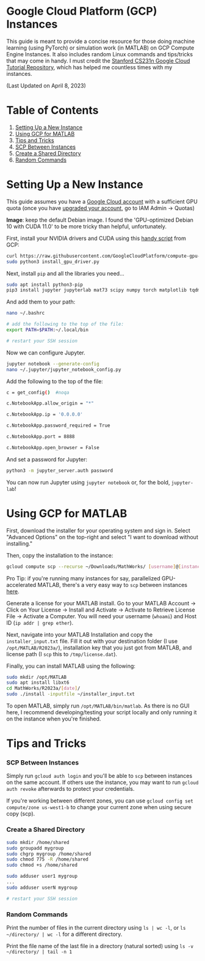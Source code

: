 # Google Cloud Platform (GCP) Instances

This guide is meant to provide a concise resource for those doing machine learning (using PyTorch) or simulation work (in MATLAB) on GCP Compute Engine Instances. It also includes random Linux commands and tips/tricks that may come in handy. I must credit the [Stanford CS231n Google Cloud Tutorial Repository](https://github.com/cs231n/gcloud), which has helped me countless times with my instances. 

(Last Updated on April 8, 2023)

# Table of Contents

1. [Setting Up a New Instance](#setting-up-a-new-instance)
2. [Using GCP for MATLAB](#using-gcp-for-matlab)
3. [Tips and Tricks](#tips-and-tricks)
  1. [SCP Between Instances](#scp-between-instances)
  2. [Create a Shared Directory](#create-a-shared-directory)
  3. [Random Commands](#random-commands)

# Setting Up a New Instance

This guide assumes you have a [Google Cloud account](https://cloud.google.com/) with a sufficient GPU quota (once you have [upgraded your account](https://cloud.google.com/free/docs/free-cloud-features#how-to-upgrade), go to IAM Admin -> Quotas) 

**Image**: keep the default Debian image. I found the 'GPU-optimized Debian 10 with CUDA 11.0' to be more tricky than helpful, unfortunately.

First, install your NVIDIA drivers and CUDA using this [handy script](https://cloud.google.com/compute/docs/gpus/install-drivers-gpu) from GCP:

```bash
curl https://raw.githubusercontent.com/GoogleCloudPlatform/compute-gpu-installation/main/linux/install_gpu_driver.py --output install_gpu_driver.py
sudo python3 install_gpu_driver.py
```

Next, install `pip` and all the libraries you need...

```bash
sudo apt install python3-pip
pip3 install jupyter jupyterlab mat73 scipy numpy torch matplotlib tqdm pillow natsort
```

And add them to your path:

```bash
nano ~/.bashrc

# add the following to the top of the file:
export PATH=$PATH:~/.local/bin

# restart your SSH session
```

Now we can configure Jupyter.

```bash
jupyter notebook --generate-config
nano ~/.jupyter/jupyter_notebook_config.py
```

Add the following to the top of the file:

```bash
c = get_config()  #noqa

c.NotebookApp.allow_origin = "*"

c.NotebookApp.ip = '0.0.0.0'

c.NotebookApp.password_required = True

c.NotebookApp.port = 8888

c.NotebookApp.open_browser = False
```

And set a password for Jupyter:

```bash
python3 -m jupyter_server.auth password
```

You can now run Jupyter using `jupyter notebook` or, for the bold, `jupyter-lab`!

# Using GCP for MATLAB

First, download the installer for your operating system and sign in. Select "Advanced Options" on the top-right and select "I want to download without installing."

Then, copy the installation to the instance:

```bash
gcloud compute scp --recurse ~/Downloads/MathWorks/ [username]@[instance]:~/
```

Pro Tip: if you're running many instances for say, parallelized GPU-accelerated MATLAB, there's a very easy way to `scp` between instances [here](#scp-between-instances).

Generate a license for your MATLAB install. Go to your MATLAB Account -> Click on Your License -> Install and Activate -> Activate to Retrieve License File -> Activate a Computer. You will need your username (`whoami`) and Host ID (`ip addr | grep ether`).

Next, navigate into your MATLAB Installation and copy the `installer_input.txt` file. Fill it out with your destination folder (I use `/opt/MATLAB/R2023a/`), installation key that you just got from MATLAB, and license path (I `scp` this to `/tmp/license.dat`). 

Finally, you can install MATLAB using the following:

```bash
sudo mkdir /opt/MATLAB
sudo apt install libxt6 
cd MathWorks/R2023a/[date]/
sudo ./install -inputfile ~/installer_input.txt
```

To open MATLAB, simply run `/opt/MATLAB/bin/matlab`. As there is no GUI here, I recommend developing/testing your script locally and only running it on the instance when you're finished. 

# Tips and Tricks

### SCP Between Instances

Simply run `gcloud auth login` and you'll be able to `scp` between instances on the same account. If others use the instance, you may want to run `gcloud auth revoke` afterwards to protect your credentials.

If you're working between different zones, you can use `gcloud config set compute/zone us-west1-b` to change your current zone when using secure copy (scp).

### Create a Shared Directory

```bash
sudo mkdir /home/shared
sudo groupadd mygroup
sudo chgrp mygroup /home/shared
sudo chmod 775 -R /home/shared
sudo chmod +s /home/shared

sudo adduser user1 mygroup
...
sudo adduser userN mygroup

# restart your SSH session
```

### Random Commands

Print the number of files in the current directory using `ls | wc -l`, or `ls ~/directory/ | wc -l` for a different directory.

Print the file name of the last file in a directory (natural sorted) using `ls -v ~/directory/ | tail -n 1`

